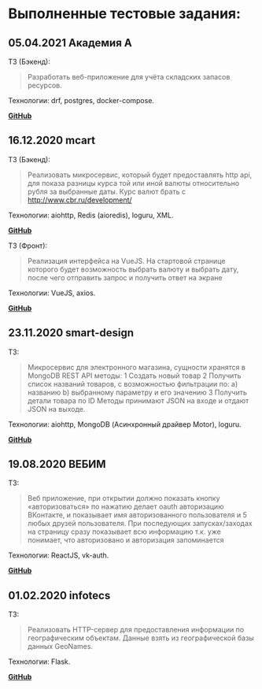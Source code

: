 # Выполненные тестовые задания:


## 05.04.2021 Академия А
ТЗ (Бэкенд):
> Разработать веб-приложение для учёта складских запасов ресурсов.

Технологии: drf, postgres, docker-compose.

**[GitHub](https://github.com/DKeysil/akademia-a-test-task)**


## 16.12.2020 mcart
ТЗ (Бэкенд):
>Реализовать микросервис, который будет предоставлять http api, для показа разницы курса той или иной валюты относительно рубля за выбранные даты. Курс валют брать с http://www.cbr.ru/development/

Технологии: aiohttp, Redis (aioredis), loguru, XML.

**[GitHub](https://github.com/DKeysil/mcart-test-task)**

ТЗ (Фронт):
>Реализация интерфейса на VueJS. На стартовой странице которого будет возможность выбрать валюту и выбрать дату, после чего отправить запрос и получить ответ на экране

Технологии: VueJS, axios.

**[GitHub](https://github.com/DKeysil/mcart-frontend-test)**

## 23.11.2020 smart-design
ТЗ:
>Микросервис для электронного магазина, cущности хранятся в MongoDB 
>REST API методы:
>1 Создать новый товар
>2 Получить список названий товаров, с возможностью фильтрации по: a) названию b) выбранному параметру и его значению
>3 Получить детали товара по ID
>Методы принимают JSON на входе и отдают JSON на выходе.

Технологии: aiohttp, MongoDB (Асинхронный драйвер Motor), loguru.

**[GitHub](https://github.com/DKeysil/mcart-test-task)**


## 19.08.2020 ВЕБИМ
ТЗ:
>Веб приложение, при открытии должно показать кнопку «авторизоваться» по нажатию делает oauth авторизацию ВКонтакте, и показывает имя авторизованного пользователя и 5 любых друзей пользователя. При последующих запусках/заходах на страницу сразу показывает всю информацию т.к. уже понимает, что авторизовано и авторизация запоминается

Технологии: ReactJS, vk-auth.

**[GitHub](https://github.com/DKeysil/webim-test-task)**


## 01.02.2020 infotecs
ТЗ:
>Реализовать HTTP-сервер для предоставления информации по географическим объектам. Данные взять из географической базы данных GeoNames.

Технологии: Flask.

**[GitHub](https://github.com/DKeysil/infotecs-test-task)**
